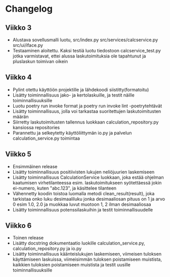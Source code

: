# Changelog

## Viikko 3
- Alustava sovellusmalli luotu, src/index.py src/services/calcservice.py src/ui/iface.py
- Testaaminen aloitettu.  Kaksi testiä luotu tiedostoon calcservice_test.py jotka varmistavat, ettei alussa laskutoimituksia ole tapahtunut ja pluslaskun toimivan oikein

## Viikko 4
- Pylint otettu käyttöön projektille ja lähdekoodi siistitty(formatoitu)
- Lisätty toiminnallisuus jako- ja kertolaskuille, ja testit näille toiminnallisuuksille
- Luotu poetry run invoke format ja poetry run invoke lint -poetrytehtävät
- Lisätty toiminnallisuus, jolla voi tarkastaa suoritettujen laskutoimitusten määrän
- Siirretty laskutoimitusten tallennus luokkaan calculation_repository.py kansiossa repositories
- Parannettu ja selkeytetty käyttöliittymän io.py ja palvelun calculation_service.py toimintaa

## Viikko 5
- Ensimmäinen release
- Lisätty toiminnallisuus positiivisten lukujen neliöjuurien laskemiseen
- Lisätty toiminnallisuus CalculationService luokkaan, joka estää ohjelman kaatumisen virhetilanteessa esim. laskutoimitukseen syötettäessä jokin ei-numero, kuten "abc.123", ja käsittelee tilanteen
- Vähennetty koodin toistoa luomalla metodi clean_result(result), joka tarkistaa onko luku desimaaliluku jonka desimaaliosan pituus on 1 ja arvo 0 esim 1.0, 2.0 ja muokkaa luvut muotoon 1, 2 ilman desimaaliosaa
- Lisätty toiminnallisuus potenssilaskuihin ja testit toiminnallisuudelle

## Viikko 6
- Toinen release
- Lisätty docstring dokumentaatio luokille calculation_service.py, calculation_repository.py ja io.py
- Lisätty toiminnallisuus käänteislukujen laskemiseen, viimeisen tuloksen käyttämiseen laskuissa, viimeisimmän tuloksen poistamiseen muistista, kaikkien tuloksien poistamiseen muistista ja testit uusille toiminnallisuuksille


